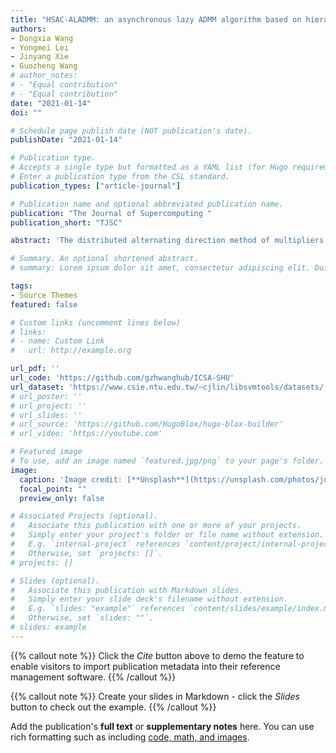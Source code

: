 ```yaml
---
title: "HSAC-ALADMM: an asynchronous lazy ADMM algorithm based on hierarchical sparse allreduce communication"
authors:
- Dongxia Wang  
- Yongmei Lei  
- Jinyang Xie  
- Guozheng Wang 
# author_notes:
# - "Equal contribution"
# - "Equal contribution"
date: "2021-01-14"
doi: ""

# Schedule page publish date (NOT publication's date).
publishDate: "2021-01-14"

# Publication type.
# Accepts a single type but formatted as a YAML list (for Hugo requirements).
# Enter a publication type from the CSL standard.
publication_types: ["article-journal"]

# Publication name and optional abbreviated publication name.
publication: "The Journal of Supercomputing "
publication_short: "TJSC"

abstract: 'The distributed alternating direction method of multipliers (ADMM) is an effective algorithm for solving large-scale optimization problems. However, its high communication cost limits its scalability. An asynchronous lazy ADMM algorithm based on hierarchical sparse allreduce communication mode (HSAC-ALADMM) is proposed to reduce the communication cost of the distributed ADMM: firstly, this paper proposes a lazily aggregate parameters strategy to filter the transmission parameters of the distributed ADMM, which reduces the payload of the node per iteration. Secondly, a hierarchical sparse allreduce communication mode is tailored for sparse data to aggregate the filtered transmission parameters effectively. Finally, a Calculator-Communicator-Manager framework is designed to implement the proposed algorithm, which combines the asynchronous communication protocol and the allreduce communication mode effectively. It separates the calculation and communication by multithreading, thus improving the efficiency of system calculation and communication. Experimental results for the L1-regularized logistic regression problem with public datasets show that the HSAC-ALADMM algorithm is faster than existing asynchronous ADMM algorithms. Compared with existing sparse allreduce algorithms, the hierarchical sparse allreduce algorithm proposed in this paper makes better use of the characteristics of sparse data to reduce system time in multi-core cluster.'

# Summary. An optional shortened abstract.
# summary: Lorem ipsum dolor sit amet, consectetur adipiscing elit. Duis posuere tellus ac convallis placerat. Proin tincidunt magna sed ex sollicitudin condimentum.

tags:
- Source Themes
featured: false

# Custom links (uncomment lines below)
# links:
# - name: Custom Link
#   url: http://example.org

url_pdf: ''
url_code: 'https://github.com/gzhwanghub/ICSA-SHU'
url_dataset: 'https://www.csie.ntu.edu.tw/~cjlin/libsvmtools/datasets/'
# url_poster: ''
# url_project: ''
# url_slides: ''
# url_source: 'https://github.com/HugoBlox/hugo-blox-builder'
# url_video: 'https://youtube.com'

# Featured image
# To use, add an image named `featured.jpg/png` to your page's folder. 
image:
  caption: 'Image credit: [**Unsplash**](https://unsplash.com/photos/jdD8gXaTZsc)'
  focal_point: ""
  preview_only: false

# Associated Projects (optional).
#   Associate this publication with one or more of your projects.
#   Simply enter your project's folder or file name without extension.
#   E.g. `internal-project` references `content/project/internal-project/index.md`.
#   Otherwise, set `projects: []`.
# projects: []

# Slides (optional).
#   Associate this publication with Markdown slides.
#   Simply enter your slide deck's filename without extension.
#   E.g. `slides: "example"` references `content/slides/example/index.md`.
#   Otherwise, set `slides: ""`.
# slides: example
---
```


{{% callout note %}}
Click the *Cite* button above to demo the feature to enable visitors to import publication metadata into their reference management software.
{{% /callout %}}

{{% callout note %}}
Create your slides in Markdown - click the *Slides* button to check out the example.
{{% /callout %}}

Add the publication's **full text** or **supplementary notes** here. You can use rich formatting such as including [code, math, and images](https://docs.hugoblox.com/content/writing-markdown-latex/).
